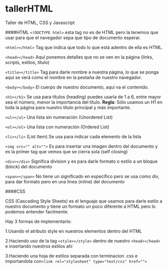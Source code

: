 # tallerHTML
Taller de HTML, CSS y Javascript

####HTML
`<!DOCTYPE html>` esta tag no es de HTML pero la tenemos que usar para que el navegador sepa que tipo de documento esperar.

`<html></html>` Tag que indica que todo lo que está adentro de ella es HTML.

`<head></head>` Aquí ponemos detalles que no se ven en la página (links, scripts, estilos, título)

`<title></title>` Tag para darle nombre a nuestra página, lo que se ponga aquí se verá como el nombre en la pestaña de nuestro navegador.

`<body></body>` El cuerpo de nuestro documento, aquí va el contenido.

`<h1></h1>` Se usa para títulos (heading) puedes usarla de 1 a 6, entre mayor sea el número, menor la importancia del título. **Regla**: Sólo usamos un H1 en toda la página para nuestro título principal y más importante.

`<ul></ul>` Una lista sin numeración (Unordered List)

`<ol></ol>` Una lista con numeración (Ordered List)

`<li></li>` (List Item) Se usa para indicar cada elemento de la lista

`<img src="" alt="">` Es para insertar una imagen dentro del documento y es la primer tag que vemos que se cierra sola (self closing)

`<div></div>` Significa division y es para darle formato o estilo a un bloque (block) del documento

`<span></span>` No tiene un significado en específico pero se usa como div, para dar formato pero en una línea (inline) del documento


####CSS

CSS (Cascading Style Sheets) es el lenguaje que usamos para darle estilo a nuestro documento y tiene un formato un poco diferente a HTML pero lo podemos entender facilmente. 

Hay 3 formas de implementarlo:

1.Usando el atributo style en nuestros elementos dentro del HTML

2.Haciendo uso de la tag `<style></style>` dentro de nuestro `<head></head>` e insertando nuestros estilos ahí

3.Haciendo una hoja de estilos separada con terminacion .css e importandola con`<link rel="stylesheet" type="text/css" href="">` 


